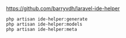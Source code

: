 https://github.com/barryvdh/laravel-ide-helper  

````
php artisan ide-helper:generate
php artisan ide-helper:models
php artisan ide-helper:meta
````